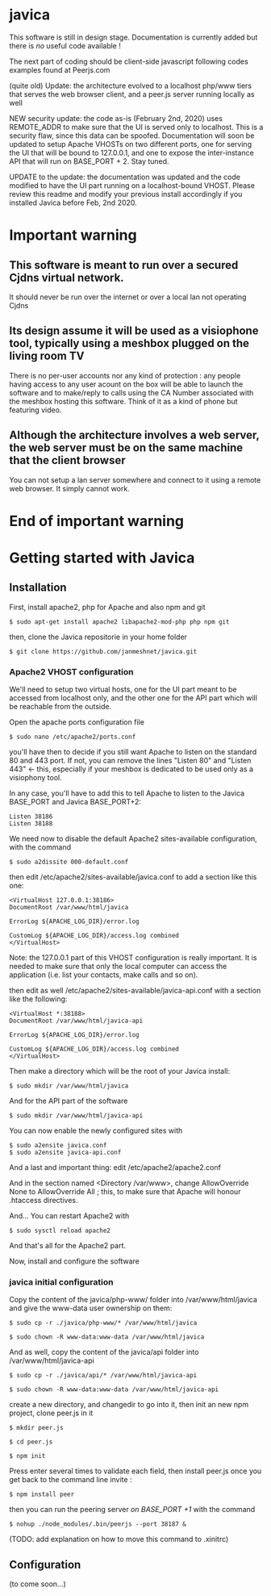 # javica
This software is still in design stage. Documentation is currently added but there is *no* useful code available !

The next part of coding should be client-side javascript following codes examples found at Peerjs.com 



(quite old) Update: the architecture evolved to a localhost php/www tiers that serves the web browser client, and a peer.js server running locally as well

NEW security update: the code as-is (February 2nd, 2020) uses REMOTE_ADDR to make sure that the UI is served only to localhost. This is a security flaw, since this data can be spoofed. Documentation will soon be updated to setup Apache VHOSTs on two different ports, one for serving the UI that will be bound to 127.0.0.1, and one to expose the inter-instance API that will run on BASE_PORT + 2. Stay tuned.
 
UPDATE to the update: the documentation was updated and the code modified to have the UI part running on a localhost-bound VHOST. Please review this readme and modify your previous install accordingly if you installed Javica before Feb, 2nd 2020. 



# Important warning
## This software is meant to run over a secured Cjdns virtual network. 
It should never be run over the internet or over a local lan not operating Cjdns
## Its design assume it will be used as a visiophone tool, typically using a meshbox plugged on the living room TV
There is no per-user accounts nor any kind of protection : any people having access to any user acount on the box will be able to launch the software and to make/reply to calls using the CA Number associated with the meshbox hosting this software. 
Think of it as a kind of phone but featuring video. 
## Although the architecture involves a web server, the web server must be on the same machine that the client browser
You can not setup a lan server somewhere and connect to it using a remote web browser. It simply cannot work. 
# End of important warning
          
# Getting started with Javica          
          
## Installation 

First, install apache2, php for Apache and also npm and git

	$ sudo apt-get install apache2 libapache2-mod-php php npm git

then, clone the Javica repositorie in your home folder

	$ git clone https://github.com/janmeshnet/javica.git

### Apache2 VHOST configuration

We'll need to setup two virtual hosts, one for the UI part meant to be accessed from localhost only, and the other one for the API part which will be reachable from the outside. 

Open the apache ports configuration file

	$ sudo nano /etc/apache2/ports.conf

you'll have then to decide if you still want Apache to listen on the standard 80 and 443 port. If not, you can remove the lines "Listen 80" and "Listen 443" <- this, especially if your meshbox is dedicated to be used only as a visiophony tool. 

In any case, you'll have to add this to tell Apache to listen to the Javica BASE_PORT and Javica BASE_PORT+2:


	Listen 38186
	Listen 38188
 
 
We need now to disable the default Apache2 sites-available configuration, with the command

	$ sudo a2dissite 000-default.conf 
 
then edit /etc/apache2/sites-available/javica.conf to add a section like this one: 
 
 
	<VirtualHost 127.0.0.1:38186>
	DocumentRoot /var/www/html/javica
		
    ErrorLog ${APACHE_LOG_DIR}/error.log
        
    CustomLog ${APACHE_LOG_DIR}/access.log combined
	</VirtualHost>

Note: the 127.0.0.1 part of this VHOST configuration is really important. It is needed to make sure that only the local computer can access the application (i.e. list your contacts, make calls and so on). 

then edit as well /etc/apache2/sites-available/javica-api.conf with a section like the following:

	<VirtualHost *:38188>
	DocumentRoot /var/www/html/javica-api
		
    ErrorLog ${APACHE_LOG_DIR}/error.log
        
    CustomLog ${APACHE_LOG_DIR}/access.log combined
	</VirtualHost>



Then make a directory which will be the root of your Javica install: 

	$ sudo mkdir /var/www/html/javica 

And for the API part of the software

	$ sudo mkdir /var/www/html/javica-api

You can now enable the newly configured sites with

	$ sudo a2ensite javica.conf
	$ sudo a2ensite javica-api.conf

And a last and important thing: edit /etc/apache2/apache2.conf

And in the section named <Directory /var/www>, change AllowOverride None to AllowOverride All ; this, to make sure that Apache will honour .htaccess directives. 


And... You can restart Apache2 with 

	$ sudo sysctl reload apache2

And that's all for the Apache2 part. 


Now, install and configure the software

### javica initial configuration

 
Copy the content of the javica/php-www/ folder into /var/www/html/javica and give the www-data user ownership on them: 

	$ sudo cp -r ./javica/php-www/* /var/www/html/javica

	$ sudo chown -R www-data:www-data /var/www/html/javica

And as well, copy the content of the javica/api folder into /var/www/html/javica-api

	$ sudo cp -r ./javica/api/* /var/www/html/javica-api

	$ sudo chown -R www-data:www-data /var/www/html/javica-api



create a new directory, and changedir to go into it, then init an new npm project, clone peer.js in it

	$ mkdir peer.js

	$ cd peer.js

	$ npm init

Press enter several times to validate each field, then install peer.js once you get back to the command line invite : 

	$ npm install peer

then you can run the peering server *on BASE_PORT +1* with the command

	$ nohup ./node_modules/.bin/peerjs --port 38187 &

(TODO: add explanation on how to move this command to .xinitrc)

## Configuration

(to come soon...)
